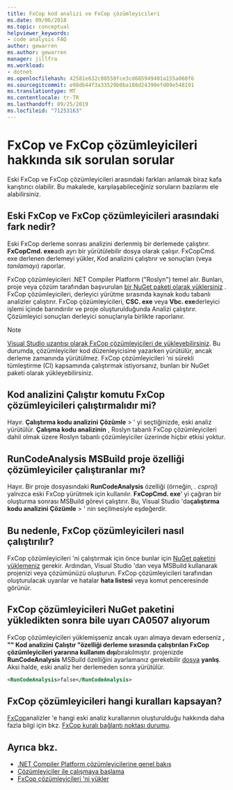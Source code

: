 ```yaml
---
title: FxCop kod analizi ve FxCop çözümleyicileri
ms.date: 09/06/2018
ms.topic: conceptual
helpviewer_keywords:
- code analysis FAQ
author: gewarren
ms.author: gewarren
manager: jillfra
ms.workload:
- dotnet
ms.openlocfilehash: 42581e632c08550fce3cd685949401a155a060f6
ms.sourcegitcommit: e98db44f3a33529b0ba188d24390efd09e548191
ms.translationtype: MT
ms.contentlocale: tr-TR
ms.lasthandoff: 09/25/2019
ms.locfileid: "71253163"
---
```

# <a name="frequently-asked-questions-about-fxcop-and-fxcop-analyzers"></a>FxCop ve FxCop çözümleyicileri hakkında sık sorulan sorular

Eski FxCop ve FxCop çözümleyicileri arasındaki farkları anlamak biraz kafa karıştırıcı olabilir. Bu makalede, karşılaşabileceğiniz soruların bazılarını ele alabilirsiniz.

## <a name="whats-the-difference-between-legacy-fxcop-and-fxcop-analyzers"></a>Eski FxCop ve FxCop çözümleyicileri arasındaki fark nedir?

Eski FxCop derleme sonrası analizini derlenmiş bir derlemede çalıştırır. **FxCopCmd. exe**adlı ayrı bir yürütülebilir dosya olarak çalışır. FxCopCmd. exe derlenen derlemeyi yükler, Kod analizini çalıştırır ve sonuçları (veya *tanılamayı*) raporlar.

FxCop çözümleyicileri .NET Compiler Platform ("Roslyn") temel alır. Bunları, proje veya çözüm tarafından başvurulan [bir NuGet paketi olarak yüklersiniz](install-fxcop-analyzers.md#to-install-fxcop-analyzers-as-a-nuget-package) . FxCop çözümleyicileri, derleyici yürütme sırasında kaynak kodu tabanlı analizler çalıştırır. FxCop çözümleyicileri, **CSC. exe** veya **Vbc. exe**derleyici işlemi içinde barındırılır ve proje oluşturulduğunda Analizi çalıştırır. Çözümleyici sonuçları derleyici sonuçlarıyla birlikte raporlanır.

> [!NOTE]
> [Visual Studio uzantısı olarak FxCop çözümleyicileri de yükleyebilirsiniz](install-fxcop-analyzers.md#to-install-fxcop-analyzers-as-a-vsix). Bu durumda, çözümleyiciler kod düzenleyicisine yazarken yürütülür, ancak derleme zamanında yürütülmez. FxCop çözümleyicileri 'ni sürekli tümleştirme (CI) kapsamında çalıştırmak istiyorsanız, bunları bir NuGet paketi olarak yükleyebilirsiniz.

## <a name="does-the-run-code-analysis-command-run-fxcop-analyzers"></a>Kod analizini Çalıştır komutu FxCop çözümleyicileri çalıştırmalıdır mi?

Hayır. **Çalıştırma kodu analizini** **Çözümle** > ' yi seçtiğinizde, eski analiz yürütülür. **Çalışma kodu analizinin** , Roslyn tabanlı FxCop çözümleyicileri dahil olmak üzere Roslyn tabanlı çözümleyiciler üzerinde hiçbir etkisi yoktur.

## <a name="does-the-runcodeanalysis-msbuild-project-property-run-analyzers"></a>RunCodeAnalysis MSBuild proje özelliği çözümleyiciler çalıştıranlar mı?

Hayır. Bir proje dosyasındaki **RunCodeAnalysis** özelliği (örneğin, *. csproj*) yalnızca eski FxCop yürütmek için kullanılır. **FxCopCmd. exe**' yi çağıran bir oluşturma sonrası MSBuild görevi çalıştırır. Bu, Visual Studio 'da**çalıştırma kodu analizini** **Çözümle** > ' nin seçilmesiyle eşdeğerdir.

## <a name="so-how-do-i-run-fxcop-analyzers-then"></a>Bu nedenle, FxCop çözümleyicileri nasıl çalıştırılır?

FxCop çözümleyicileri 'ni çalıştırmak için önce bunlar için [NuGet paketini yüklemeniz](install-fxcop-analyzers.md) gerekir. Ardından, Visual Studio 'dan veya MSBuild kullanarak projenizi veya çözümünüzü oluşturun. FxCop çözümleyicileri tarafından oluşturulacak uyarılar ve hatalar **hata listesi** veya komut penceresinde görünür.

## <a name="i-get-warning-ca0507-even-after-ive-installed-the-fxcop-analyzers-nuget-package"></a>FxCop çözümleyicileri NuGet paketini yükledikten sonra bile uyarı CA0507 alıyorum

FxCop çözümleyicileri yüklemişseniz ancak uyarı almaya devam ederseniz **, "" Kod analizini Çalıştır "özelliği derleme sırasında çalıştırılan FxCop çözümleyicileri yararına kullanım dışı**bırakılmıştır. projenizde **RunCodeAnalysis** MSBuild özelliğini ayarlamanız gerekebilir [ dosya](../ide/solutions-and-projects-in-visual-studio.md#project-file) **yanlış**. Aksi halde, eski analiz her derlemeden sonra yürütülür.

```xml
<RunCodeAnalysis>false</RunCodeAnalysis>
```

## <a name="which-rules-have-been-ported-to-fxcop-analyzers"></a>FxCop çözümleyicileri hangi kuralları kapsayan?

[FxCop](install-fxcop-analyzers.md)analizler 'e hangi eski analiz kurallarının oluşturulduğu hakkında daha fazla bilgi için bkz. [FxCop kuralı bağlantı noktası durumu](fxcop-rule-port-status.md).

## <a name="see-also"></a>Ayrıca bkz.

- [.NET Compiler Platform çözümleyicilerine genel bakış](roslyn-analyzers-overview.md)
- [Çözümleyiciler ile çalışmaya başlama](fxcop-analyzers.yml)
- [FxCop çözümleyicileri 'ni yükler](install-fxcop-analyzers.md)
